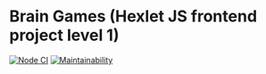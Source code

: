 # Brain Games (Hexlet JS frontend project level 1)

[![Node CI](https://github.com/kilych/frontend-project-lvl1/workflows/Node%20CI/badge.svg)](https://github.com/kilych/frontend-project-lvl1/actions)
[![Maintainability](https://api.codeclimate.com/v1/badges/a99a88d28ad37a79dbf6/maintainability)](https://codeclimate.com/github/codeclimate/codeclimate/maintainability)
